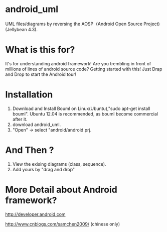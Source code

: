 android_uml
===========

UML files/diagrams by reversing the AOSP（Android Open Source Project)(Jellybean 4.3).


What is this for?
=================

It's for understanding android framework! 
Are you trembling in front of millions of lines of android source code? 
Getting started with this! Just Drap and Drop to start the Android tour!


Installation
=================

1. Download and Install Bouml on Linux(Ubuntu),"sudo apt-get install bouml". Ubuntu 12.04 is recommended, as bouml become commercial after it.
2. download android_uml.
3. "Open" -> select "android/android.prj.


And Then ?
==================
1. View the exising diagrams (class, sequence).
2. Add yours by "drag and drop"

More Detail about Android framework?
===================================
http://developer.android.com

http://www.cnblogs.com/samchen2009/ (chinese only)




 





